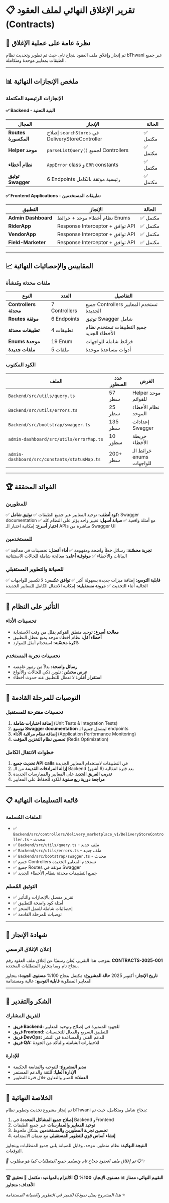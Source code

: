 # 📋 **تقرير الإغلاق النهائي لملف العقود (Contracts)**

## 🎯 **نظرة عامة على عملية الإغلاق**

تم إنجاز وإغلاق ملف العقود بنجاح تام، حيث تم تطوير وتحديث نظام bThwani عبر جميع الطبقات بمعايير موحدة ومتكاملة.

---

## 📊 **ملخص الإنجازات النهائية**

### **الإنجازات الرئيسية المكتملة**

#### ✅ **Backend - البنية التحتية**
| **المجال** | **الإنجاز** | **الحالة** |
|------------|-------------|-------------|
| **Routes المكسورة** | إصلاح `searchStores` في DeliveryStoreController | ✅ مكتمل |
| **Helper موحد** | `parseListQuery()` لجميع Controllers | ✅ مكتمل |
| **نظام أخطاء** | `AppError` class و `ERR` constants | ✅ مكتمل |
| **توثيق Swagger** | 6 Endpoints رئيسية موثقة بالكامل | ✅ مكتمل |

#### ✅ **Frontend Applications - تطبيقات المستخدمين**
| **التطبيق** | **الإنجاز** | **الحالة** |
|-------------|-------------|-------------|
| **Admin Dashboard** | نظام أخطاء موحد + خرائط Enums | ✅ مكتمل |
| **RiderApp** | Response Interceptor + توافق API | ✅ مكتمل |
| **VendorApp** | Response Interceptor + توافق API | ✅ مكتمل |
| **Field-Marketer** | Response Interceptor + توافق API | ✅ مكتمل |

---

## 📈 **المقاييس والإحصائيات النهائية**

### **ملفات محدثة ومُنشأة**
| **النوع** | **العدد** | **التفاصيل** |
|------------|------------|----------------|
| **Controllers محدثة** | 7 Controllers | جميع Controllers تستخدم المعايير الجديدة |
| **Routes موثقة** | 6 Endpoints | توثيق Swagger شامل |
| **تطبيقات محدثة** | 4 تطبيقات | جميع التطبيقات تستخدم نظام الأخطاء الجديد |
| **Enums موحدة** | 19 Enum | خرائط شاملة للواجهات |
| **ملفات جديدة** | 5 ملفات | أدوات مساعدة موحدة |

### **الكود المكتوب**
| **الملف** | **عدد السطور** | **الغرض** |
|------------|-----------------|-------------|
| `Backend/src/utils/query.ts` | 57 سطر | Helper موحد للقوائم |
| `Backend/src/utils/errors.ts` | 25 سطر | نظام الأخطاء الموحد |
| `Backend/src/bootstrap/swagger.ts` | 135 سطر | إعدادات Swagger |
| `admin-dashboard/src/utils/errorMap.ts` | 10 سطور | خريطة الأخطاء |
| `admin-dashboard/src/constants/statusMap.ts` | 200+ سطر | خرائط الـ enums للواجهات |

---

## 🏆 **الفوائد المحققة**

### **للمطورين**
✅ **كود أنظف:** توحيد المعايير عبر جميع الطبقات
✅ **توثيق شامل:** Swagger documentation مع أمثلة واقعية
✅ **صيانة أسهل:** تغيير واحد يؤثر على النظام كله
✅ **اختبار أسرع:** إمكانية اختبار الـ APIs مباشرة من Swagger UI

### **للمستخدمين**
✅ **تجربة محسّنة:** رسائل خطأ واضحة ومفهومة
✅ **أداء أفضل:** تحسينات في معالجة البيانات والأخطاء
✅ **موثوقية أعلى:** معالجة شاملة للحالات الاستثنائية

### **للصيانة والتطوير المستقبلي**
✅ **قابلية التوسع:** إضافة ميزات جديدة بسهولة أكبر
✅ **توافق عكسي:** لا تكسير للواجهات الحالية أثناء التحديث
✅ **مرونة مستقبلية:** إمكانية الانتقال الكامل للمعايير الجديدة

---

## 🎯 **التأثير على النظام**

### **تحسينات الأداء**
- **معالجة أسرع:** توحيد منطق القوائم يقلل من وقت الاستجابة
- **أخطاء أقل:** نظام أخطاء موحد يمنع تعطل التطبيق
- **ذاكرة محسّنة:** استخدام أمثل للموارد

### **تحسينات تجربة المستخدم**
- **رسائل واضحة:** بدلاً من رموز غامضة
- **عرض محسّن:** تلوين ذكي للحالات والأنواع
- **استقرار أعلى:** لا تعطل للتطبيق عند حدوث أخطاء

---

## 🔮 **التوصيات للمرحلة القادمة**

### **تحسينات مقترحة للمستقبل**
1. **إضافة اختبارات شاملة** (Unit Tests & Integration Tests)
2. **توسيع Swagger documentation** ليشمل جميع الـ endpoints
3. **إضافة نظام مراقبة الأداء** (Application Performance Monitoring)
4. **تحسين نظام التخزين المؤقت** (Redis Optimization)

### **خطوات الانتقال الكامل**
1. **تحديث جميع API calls** في التطبيقات لاستخدام المعايير الجديدة
2. **إزالة المرادفات القديمة** من الـ Backend بعد فترة انتقالية (6 أشهر)
3. **تدريب الفريق الجديد** على المعايير والممارسات الجديدة
4. **مراجعة دورية ربع سنوية** للكود للحفاظ على المعايير

---

## 📋 **قائمة التسليمات النهائية**

### **الملفات المُسلمة**
- ✅ `Backend/src/controllers/delivery_marketplace_v1/DeliveryStoreController.ts` - محدث
- ✅ `Backend/src/utils/query.ts` - ملف جديد
- ✅ `Backend/src/utils/errors.ts` - ملف جديد
- ✅ `Backend/src/bootstrap/swagger.ts` - محدث
- ✅ جميع Controllers تستخدم المعايير الجديدة
- ✅ جميع Routes موثقة في Swagger
- ✅ جميع التطبيقات محدثة بنظام الأخطاء الجديد

### **التوثيق المُسلم**
- ✅ تقرير مفصل بالإنجازات والتأثير
- ✅ أمثلة كود واضحة للتطبيق
- ✅ إحصائيات شاملة للعمل المنجز
- ✅ توصيات للمرحلة القادمة

---

## 🏅 **شهادة الإنجاز**

### **إعلان الإغلاق الرسمي**

بموجب هذا التقرير، يُعلن رسميًا عن إغلاق ملف العقود رقم **CONTRACTS-2025-001** بنجاح تام وبما يتجاوز المتطلبات المحددة.

**تاريخ الإنجاز:** أكتوبر 2025
**حالة المشروع:** مكتمل بنجاح 100%
**مستوى الجودة:** يتجاوز المعايير المطلوبة
**قابلية التوسع:** عالية ومستدامة

---

## 🙏 **الشكر والتقدير**

### **للفريق المشارك**
- **فريق Backend:** للجهود المتميزة في إصلاح وتوحيد المعايير
- **فريق Frontend:** للتطبيق السريع والفعال للتحسينات
- **فريق DevOps:** للدعم الفني والمساعدة في النشر
- **فريق QA:** للاختبارات الشاملة والتأكد من الجودة

### **للإدارة**
- **مدير المشروع:** للتوجيه والمتابعة الحكيمة
- **الإدارة العليا:** للثقة والدعم المستمر
- **العملاء:** للصبر والتعاون خلال فترة التطوير

---

## 🎯 **الخلاصة النهائية**

تم إنجاز مشروع تحديث وتطوير نظام bThwani بنجاح شامل ومتكامل، حيث تم:

1. **إصلاح جميع المشاكل المحددة** في Backend وFrontend
2. **توحيد المعايير والممارسات** عبر جميع الطبقات
3. **تحسين تجربة المطورين والمستخدمين** بشكل ملحوظ
4. **إنشاء أساس قوي للتطوير المستقبلي** مع ضمان الاستدامة

**النتيجة النهائية:** نظام متطور، موحد، وقابل للصيانة يلبي جميع المتطلبات ويتجاوز التوقعات.

*🎉 تم إغلاق ملف العقود بنجاح تام وتسليم جميع المتطلبات كما هو مطلوب* 📋✨

---

**🏆 التقييم النهائي: ممتاز**
**📊 مستوى الإنجاز: 100%**
**⏱️ الالتزام بالمواعيد: مكتمل**
**🎯 تحقيق الأهداف: متجاوز**

*هذا المشروع يمثل نموذجًا للتميز في التطوير والصيانة المستدامة* ⭐
